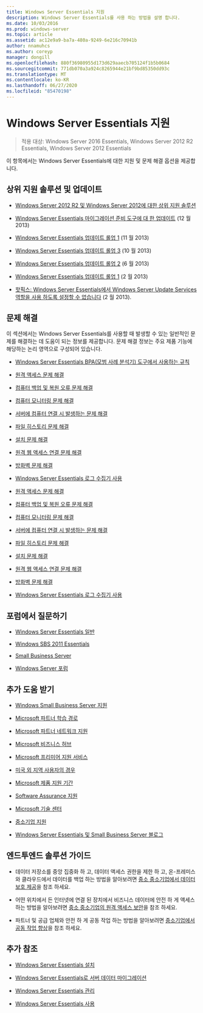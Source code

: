 ```yaml
---
title: Windows Server Essentials 지원
description: Windows Server Essentials를 사용 하는 방법을 설명 합니다.
ms.date: 10/03/2016
ms.prod: windows-server
ms.topic: article
ms.assetid: ac12e9a9-ba7a-480a-9249-6e216c70941b
author: nnamuhcs
ms.author: coreyp
manager: dongill
ms.openlocfilehash: 880f36980955d173d629aaecb705124f1b5b0684
ms.sourcegitcommit: 771db070a3a924c8265944e21bf9bd85350dd93c
ms.translationtype: MT
ms.contentlocale: ko-KR
ms.lasthandoff: 06/27/2020
ms.locfileid: "85470198"
---
```

# <a name="support-windows-server-essentials"></a>Windows Server Essentials 지원

>적용 대상: Windows Server 2016 Essentials, Windows Server 2012 R2 Essentials, Windows Server 2012 Essentials

이 항목에서는 Windows Server Essentials에 대한 지원 및 문제 해결 옵션을 제공합니다.

##  <a name="top-support-solutions-and-updates"></a><a name="BKMK_Top"></a>상위 지원 솔루션 및 업데이트

-   [Windows Server 2012 R2 및 Windows Server 2012에 대한 상위 지원 솔루션](https://blogs.technet.com/b/topsupportsolutions/archive/2014/02/04/top-support-solutions-for-microsoft-windows-server-2012.aspx)

-   [Windows Server Essentials 마이그레이션 준비 도구에 대 한 업데이트](https://support.microsoft.com/kb/2908176) (12 월 2013)

-   [Windows Server Essentials 업데이트 롤업 1](https://support.microsoft.com/kb/2887595) (11 월 2013)

-   [Windows Server Essentials 업데이트 롤업 3](https://support.microsoft.com/kb/2862551) (10 월 2013)

-   [Windows Server Essentials 업데이트 롤업 2](https://support.microsoft.com/kb/2824160) (6 월 2013)

-   [Windows Server Essentials 업데이트 롤업 1](https://support.microsoft.com/kb/2781267) (2 월 2013)

-   [핫픽스: Windows Server Essentials에서 Windows Server Update Services 역할을 사용 하도록 설정할 수 없습니다](https://support.microsoft.com/kb/2762663) (2 월 2013).

## <a name="troubleshoot"></a>문제 해결
 이 섹션에서는 Windows Server Essentials를 사용할 때 발생할 수 있는 일반적인 문제를 해결하는 데 도움이 되는 정보를 제공합니다. 문제 해결 정보는 주요 제품 기능에 해당하는 논리 영역으로 구성되어 있습니다.

-   [Windows Server Essentials BPA(모범 사례 분석기) 도구에서 사용하는 규칙](../migrate/Rules-used-by-the-Windows-Server-Essentials-Best-Practices-Analyzer--BPA--Tool.md)


-   [원격 액세스 문제 해결](Troubleshoot-Anywhere-Access-in-Windows-Server-Essentials.md)

-   [컴퓨터 백업 및 복원 오류 문제 해결](Troubleshoot-computer-backup-and-restore-errors-in-Windows-Server-Essentials.md)

-   [컴퓨터 모니터링 문제 해결](Troubleshoot-computer-monitoring-in-Windows-Server-Essentials.md)

-   [서버에 컴퓨터 연결 시 발생하는 문제 해결](Troubleshoot-connecting-computers-to-the-server-in-Windows-Server-Essentials.md)

-   [파일 히스토리 문제 해결](Troubleshoot-File-History-in-Windows-Server-Essentials.md)

-   [설치 문제 해결](Troubleshoot-Windows-Server-Essentials-installation.md)

-   [원격 웹 액세스 연결 문제 해결](Troubleshoot-Remote-Web-Access-connectivity-in-Windows-Server-Essentials.md)

-   [방화벽 문제 해결](Troubleshoot-your-firewall-in-Windows-Server-Essentials.md)

-   [Windows Server Essentials 로그 수집기 사용](Use-the-Windows-Server-Essentials-Log-Collector.md)

-   [원격 액세스 문제 해결](../support/Troubleshoot-Anywhere-Access-in-Windows-Server-Essentials.md)

-   [컴퓨터 백업 및 복원 오류 문제 해결](../support/Troubleshoot-computer-backup-and-restore-errors-in-Windows-Server-Essentials.md)

-   [컴퓨터 모니터링 문제 해결](../support/Troubleshoot-computer-monitoring-in-Windows-Server-Essentials.md)

-   [서버에 컴퓨터 연결 시 발생하는 문제 해결](../support/Troubleshoot-connecting-computers-to-the-server-in-Windows-Server-Essentials.md)

-   [파일 히스토리 문제 해결](../support/Troubleshoot-File-History-in-Windows-Server-Essentials.md)

-   [설치 문제 해결](../support/Troubleshoot-Windows-Server-Essentials-installation.md)

-   [원격 웹 액세스 연결 문제 해결](../support/Troubleshoot-Remote-Web-Access-connectivity-in-Windows-Server-Essentials.md)

-   [방화벽 문제 해결](../support/Troubleshoot-your-firewall-in-Windows-Server-Essentials.md)

-   [Windows Server Essentials 로그 수집기 사용](../support/Use-the-Windows-Server-Essentials-Log-Collector.md)


## <a name="ask-a-question-in-the-forums"></a>포럼에서 질문하기

-   [Windows Server Essentials 일반](https://social.technet.microsoft.com/Forums/windowsserver/home?forum=winserveressentials)

-   [Windows SBS 2011 Essentials](https://social.technet.microsoft.com/Forums/home?forum=smallbusinessserver2011essentials)

-   [Small Business Server](https://social.technet.microsoft.com/Forums/home?forum=smallbusinessserver)

-   [Windows Server 포럼](https://social.technet.microsoft.com/Forums/windowsserver/home?category=windowsserver)

## <a name="get-additional-help"></a>추가 도움 받기

-   [Windows Small Business Server 지원](https://support.microsoft.com/oas/default.aspx?gprid=1167&st=1&wfxredirect=1&sd=gn)

-   [Microsoft 파트너 학습 경로](https://mspartnerlp.mspartner.microsoft.com/LearningPath/LearningPath/DLPaths?trackId=559&rowId=1078&trackPathId=6605)

-   [Microsoft 파트너 네트워크 지원](https://mspartner.microsoft.com/en/us/Pages/Support/get-support.aspx)

-   [Microsoft 비즈니스 허브](http://www.microsoftbusinesshub.com/Gigya/Insider)

-   [Microsoft 프리미어 지원 서비스](https://www.microsoft.com/microsoftservices/support.aspx)

-   [미국 외 지역 사용자의 경우](https://support.microsoft.com/common/international.aspx?&sd=tech)

-   [Microsoft 제품 지원 기간](https://support.microsoft.com/lifecycle/)

-   [Software Assurance 지원](https://support.microsoft.com/default.aspx?scid=fh;%5Bln%5D;SoftAssurance)

-   [Microsoft 기술 센터](https://www.microsoft.com/mtc/default.aspx)

-   [중소기업 지원](https://smallbusiness.support.microsoft.com/contact)

-   [Windows Server Essentials 및 Small Business Server 블로그](https://blogs.technet.com/b/sbs/)

## <a name="end-to-end-solution-guides"></a>엔드투엔드 솔루션 가이드

-    데이터 저장소를 중앙 집중화 하 고, 데이터 액세스 권한을 제한 하 고, 온-프레미스와 클라우드에서 데이터를 백업 하는 방법을 알아보려면 [중소 중소기업에서 데이터 보호 제공](https://technet.microsoft.com/library/dn582043.aspx)을 참조 하세요.

-    어떤 위치에서 든 인터넷에 연결 된 장치에서 비즈니스 데이터에 안전 하 게 액세스 하는 방법을 알아보려면 [중소 중소기업의 원격 액세스 보안](https://technet.microsoft.com/library/dn629457.aspx)을 참조 하세요.

-    파트너 및 공급 업체와 안전 하 게 공동 작업 하는 방법을 알아보려면 [중소기업에서 공동 작업 향상](https://technet.microsoft.com/library/dn747893.aspx)을 참조 하세요.

## <a name="additional-references"></a>추가 참조

-   [Windows Server Essentials 설치](../install/Install-Windows-Server-Essentials.md)

-   [Windows Server Essentials로 서버 데이터 마이그레이션](../migrate/Migrate-Server-Data-to-Windows-Server-Essentials.md)

-   [Windows Server Essentials 관리](../manage/Manage-Windows-Server-Essentials.md)

-   [Windows Server Essentials 사용](../use/Use-Windows-Server-Essentials.md)
